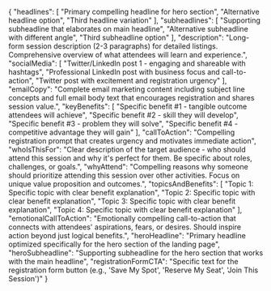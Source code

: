 {
  "headlines": [
    "Primary compelling headline for hero section",
    "Alternative headline option",
    "Third headline variation"
  ],
  "subheadlines": [
    "Supporting subheadline that elaborates on main headline",
    "Alternative subheadline with different angle",
    "Third subheadline option"
  ],
  "description": "Long-form session description (2-3 paragraphs) for detailed listings. Comprehensive overview of what attendees will learn and experience.",
  "socialMedia": [
    "Twitter/LinkedIn post 1 - engaging and shareable with hashtags",
    "Professional LinkedIn post with business focus and call-to-action",
    "Twitter post with excitement and registration urgency"
  ],
  "emailCopy": "Complete email marketing content including subject line concepts and full email body text that encourages registration and shares session value.",
  "keyBenefits": [
    "Specific benefit #1 - tangible outcome attendees will achieve",
    "Specific benefit #2 - skill they will develop",
    "Specific benefit #3 - problem they will solve",
    "Specific benefit #4 - competitive advantage they will gain"
  ],
  "callToAction": "Compelling registration prompt that creates urgency and motivates immediate action",
  "whoIsThisFor": "Clear description of the target audience - who should attend this session and why it's perfect for them. Be specific about roles, challenges, or goals.",
  "whyAttend": "Compelling reasons why someone should prioritize attending this session over other activities. Focus on unique value proposition and outcomes.",
  "topicsAndBenefits": [
    "Topic 1: Specific topic with clear benefit explanation",
    "Topic 2: Specific topic with clear benefit explanation",
    "Topic 3: Specific topic with clear benefit explanation",
    "Topic 4: Specific topic with clear benefit explanation"
  ],
  "emotionalCallToAction": "Emotionally compelling call-to-action that connects with attendees' aspirations, fears, or desires. Should inspire action beyond just logical benefits.",
  "heroHeadline": "Primary headline optimized specifically for the hero section of the landing page",
  "heroSubheadline": "Supporting subheadline for the hero section that works with the main headline",
  "registrationFormCTA": "Specific text for the registration form button (e.g., 'Save My Spot', 'Reserve My Seat', 'Join This Session')"
}
